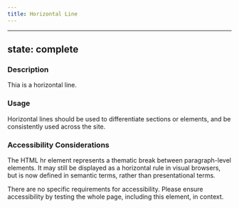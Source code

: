 ```yaml
---
title: Horizontal Line
---
```


---
state: complete
---

### Description
Thia is a horizontal line.

### Usage
Horizontal lines should be used to differentiate sections or elements, and be consistently used across the site.

### Accessibility Considerations
The HTML hr element represents a thematic break between paragraph-level elements. It may still be displayed as a horizontal rule in visual browsers, but is now defined in semantic terms, rather than presentational terms.

There are no specific requirements for accessibility. Please ensure accessibility by testing the whole page, including this element, in context.

<!-- ### SEO Considerations
This section is left intentionally blank and is for future consideration.

### Technical Considerations
To implement horizontal line, use the markup structure shown here, with the hr tag. -->
